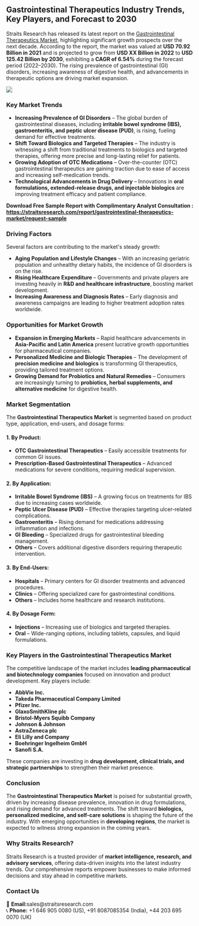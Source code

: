 <h2><strong>Gastrointestinal Therapeutics Industry Trends, Key Players, and Forecast to 2030</strong></h2>
<p>Straits Research has released its latest report on the <a href="https://straitsresearch.com/report/gastrointestinal-therapeutics-market">Gastrointestinal Therapeutics Market</a>, highlighting significant growth prospects over the next decade. According to the report, the market was valued at <strong>USD 70.92 Billion in 2021</strong> and is projected to grow from <strong>USD XX Billion in 2022</strong> to <strong>USD 125.42 Billion by 2030</strong>, exhibiting a <strong>CAGR of 6.54%</strong> during the forecast period (2022&ndash;2030). The rising prevalence of gastrointestinal (GI) disorders, increasing awareness of digestive health, and advancements in therapeutic options are driving market expansion.</p>
<img src="https://blogger.googleusercontent.com/img/b/R29vZ2xl/AVvXsEilMpXkJYo80y2P_mV0qM1rfNzZMpbnTM-2egGOxxYegekZyNycDz8lqaEZ8tIW3wxaa0rYs-IlTowgUKgHhyphenhyphenGIQukv3K9V2obyGKUF39VBGKAIZGLgxEPptCMQeWWy4Be4-AAFjDD4eZEqvH5AWiuoLoXFS-RvtbQKOufwAMQ0bU12pJz2u7xXUs8o2w/s700/10.jpg">
<h3><strong>Key Market Trends</strong></h3>
<ul>
<li><strong>Increasing Prevalence of GI Disorders</strong> &ndash; The global burden of gastrointestinal diseases, including <strong>irritable bowel syndrome (IBS), gastroenteritis, and peptic ulcer disease (PUD)</strong>, is rising, fueling demand for effective treatments.</li>
<li><strong>Shift Toward Biologics and Targeted Therapies</strong> &ndash; The industry is witnessing a shift from traditional treatments to biologics and targeted therapies, offering more precise and long-lasting relief for patients.</li>
<li><strong>Growing Adoption of OTC Medications</strong> &ndash; Over-the-counter (OTC) gastrointestinal therapeutics are gaining traction due to ease of access and increasing self-medication trends.</li>
<li><strong>Technological Advancements in Drug Delivery</strong> &ndash; Innovations in <strong>oral formulations, extended-release drugs, and injectable biologics</strong> are improving treatment efficacy and patient compliance.</li>
</ul>
<p><strong>Download Free Sample Report with&nbsp;Complimentary Analyst Consultation : <a href="https://straitsresearch.com/report/gastrointestinal-therapeutics-market/request-sample">https://straitsresearch.com/report/gastrointestinal-therapeutics-market/request-sample</a><br /></strong></p>
<h3><strong>Driving Factors</strong></h3>
<p>Several factors are contributing to the market's steady growth:</p>
<ul>
<li><strong>Aging Population and Lifestyle Changes</strong> &ndash; With an increasing geriatric population and unhealthy dietary habits, the incidence of GI disorders is on the rise.</li>
<li><strong>Rising Healthcare Expenditure</strong> &ndash; Governments and private players are investing heavily in <strong>R&amp;D and healthcare infrastructure</strong>, boosting market development.</li>
<li><strong>Increasing Awareness and Diagnosis Rates</strong> &ndash; Early diagnosis and awareness campaigns are leading to higher treatment adoption rates worldwide.</li>
</ul>
<h3><strong>Opportunities for Market Growth</strong></h3>
<ul>
<li><strong>Expansion in Emerging Markets</strong> &ndash; Rapid healthcare advancements in <strong>Asia-Pacific and Latin America</strong> present lucrative growth opportunities for pharmaceutical companies.</li>
<li><strong>Personalized Medicine and Biologic Therapies</strong> &ndash; The development of <strong>precision medicine and biologics</strong> is transforming GI therapeutics, providing tailored treatment options.</li>
<li><strong>Growing Demand for Probiotics and Natural Remedies</strong> &ndash; Consumers are increasingly turning to <strong>probiotics, herbal supplements, and alternative medicine</strong> for digestive health.</li>
</ul>
<h3><strong>Market Segmentation</strong></h3>
<p>The <strong>Gastrointestinal Therapeutics Market</strong> is segmented based on product type, application, end-users, and dosage forms:</p>
<h4><strong>1. By Product:</strong></h4>
<ul>
<li><strong>OTC Gastrointestinal Therapeutics</strong> &ndash; Easily accessible treatments for common GI issues.</li>
<li><strong>Prescription-Based Gastrointestinal Therapeutics</strong> &ndash; Advanced medications for severe conditions, requiring medical supervision.</li>
</ul>
<h4><strong>2. By Application:</strong></h4>
<ul>
<li><strong>Irritable Bowel Syndrome (IBS)</strong> &ndash; A growing focus on treatments for IBS due to increasing cases worldwide.</li>
<li><strong>Peptic Ulcer Disease (PUD)</strong> &ndash; Effective therapies targeting ulcer-related complications.</li>
<li><strong>Gastroenteritis</strong> &ndash; Rising demand for medications addressing inflammation and infections.</li>
<li><strong>GI Bleeding</strong> &ndash; Specialized drugs for gastrointestinal bleeding management.</li>
<li><strong>Others</strong> &ndash; Covers additional digestive disorders requiring therapeutic intervention.</li>
</ul>
<h4><strong>3. By End-Users:</strong></h4>
<ul>
<li><strong>Hospitals</strong> &ndash; Primary centers for GI disorder treatments and advanced procedures.</li>
<li><strong>Clinics</strong> &ndash; Offering specialized care for gastrointestinal conditions.</li>
<li><strong>Others</strong> &ndash; Includes home healthcare and research institutions.</li>
</ul>
<h4><strong>4. By Dosage Form:</strong></h4>
<ul>
<li><strong>Injections</strong> &ndash; Increasing use of biologics and targeted therapies.</li>
<li><strong>Oral</strong> &ndash; Wide-ranging options, including tablets, capsules, and liquid formulations.</li>
</ul>
<h3><strong>Key Players in the Gastrointestinal Therapeutics Market</strong></h3>
<p>The competitive landscape of the market includes <strong>leading pharmaceutical and biotechnology companies</strong> focused on innovation and product development. Key players include:</p>
<ul>
<li><strong>AbbVie Inc.</strong></li>
<li><strong>Takeda Pharmaceutical Company Limited</strong></li>
<li><strong>Pfizer Inc.</strong></li>
<li><strong>GlaxoSmithKline plc</strong></li>
<li><strong>Bristol-Myers Squibb Company</strong></li>
<li><strong>Johnson &amp; Johnson</strong></li>
<li><strong>AstraZeneca plc</strong></li>
<li><strong>Eli Lilly and Company</strong></li>
<li><strong>Boehringer Ingelheim GmbH</strong></li>
<li><strong>Sanofi S.A.</strong></li>
</ul>
<p>These companies are investing in <strong>drug development, clinical trials, and strategic partnerships</strong> to strengthen their market presence.</p>
<h3><strong>Conclusion</strong></h3>
<p>The <strong>Gastrointestinal Therapeutics Market</strong> is poised for substantial growth, driven by increasing disease prevalence, innovation in drug formulations, and rising demand for advanced treatments. The shift toward <strong>biologics, personalized medicine, and self-care solutions</strong> is shaping the future of the industry. With emerging opportunities in <strong>developing regions</strong>, the market is expected to witness strong expansion in the coming years.</p>
<h3><strong>Why Straits Research?</strong></h3>
<p>Straits Research is a trusted provider of <strong>market intelligence, research, and advisory services</strong>, offering data-driven insights into the latest industry trends. Our comprehensive reports empower businesses to make informed decisions and stay ahead in competitive markets.</p>
<h3><strong>Contact Us</strong></h3>
<p>📧 <strong>Email:</strong><a rel="">sales@straitsresearch.com</a><br />📞 <strong>Phone:</strong> +1 646 905 0080 (US), +91 8087085354 (India), +44 203 695 0070 (UK)</p>
